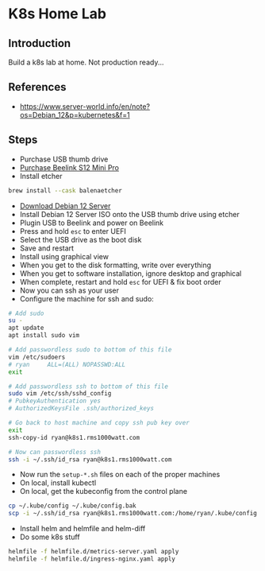 # K8s Home Lab

## Introduction

Build a k8s lab at home. Not production ready...

## References

- https://www.server-world.info/en/note?os=Debian_12&p=kubernetes&f=1

## Steps

- Purchase USB thumb drive
- [Purchase Beelink S12 Mini Pro](https://www.amazon.com/Beelink-Pro-Desktop-Computer-1000Mbps/dp/B0C89TQ1YF)
- Install etcher

```bash
brew install --cask balenaetcher
```

- [Download Debian 12 Server](https://cdimage.debian.org/debian-cd/current/amd64/iso-cd/debian-12.6.0-amd64-netinst.iso)
- Install Debian 12 Server ISO onto the USB thumb drive using etcher
- Plugin USB to Beelink and power on Beelink
- Press and hold `esc` to enter UEFI
- Select the USB drive as the boot disk
- Save and restart
- Install using graphical view
- When you get to the disk formatting, write over everything
- When you get to software installation, ignore desktop and graphical
- When complete, restart and hold `esc` for UEFI & fix boot order
- Now you can ssh as your user
- Configure the machine for ssh and sudo:

```bash
# Add sudo
su -
apt update
apt install sudo vim

# Add passwordless sudo to bottom of this file
vim /etc/sudoers
# ryan     ALL=(ALL) NOPASSWD:ALL
exit

# Add passwordless ssh to bottom of this file
sudo vim /etc/ssh/sshd_config
# PubkeyAuthentication yes
# AuthorizedKeysFile .ssh/authorized_keys

# Go back to host machine and copy ssh pub key over
exit
ssh-copy-id ryan@k8s1.rms1000watt.com

# Now can passwordless ssh
ssh -i ~/.ssh/id_rsa ryan@k8s1.rms1000watt.com
```

- Now run the `setup-*.sh` files on each of the proper machines
- On local, install kubectl
- On local, get the kubeconfig from the control plane

```bash
cp ~/.kube/config ~/.kube/config.bak
scp -i ~/.ssh/id_rsa ryan@k8s1.rms1000watt.com:/home/ryan/.kube/config ~/.kube/config
```

- Install helm and helmfile and helm-diff
- Do some k8s stuff

```bash
helmfile -f helmfile.d/metrics-server.yaml apply
helmfile -f helmfile.d/ingress-nginx.yaml apply
```

